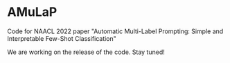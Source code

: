 # AMuLaP
Code for NAACL 2022 paper "Automatic Multi-Label Prompting: Simple and Interpretable Few-Shot Classification"

We are working on the release of the code. Stay tuned!
